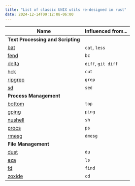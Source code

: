 ```yaml
---
title: "List of classic UNIX utils re-designed in rust"
date: 2024-12-14T09:12:08-06:00
---
```


|  Name                                                  | Influenced from...  |
| ------------------------------------------------------ | ------------------- |
| **Text Processing and Scripting**                      |                     |
| [bat](https://github.com/sharkdp/bat)                  |  `cat`,      `less` |
| [fend](https://printfn.github.io/fend/documentation/)  |  `bc`               |
| [delta](https://github.com/dandavison/delta)           |  `diff`, `git diff` |
| [hck](https://github.com/sstadick/hck)                 |  `cut`              |
| [ripgrep](https://github.com/BurntSushi/ripgrep)       |  `grep`             |
| [sd](https://github.com/chmln/sd)                      |  `sed`              |
| **Process Management**                                 |                     |
| [bottom](https://github.com/ClementTsang/bottom)       |  `top`              |
| [gping](https://github.com/orf/gping)                  |  `ping`             |
| [nushell](https://github.com/nushell/nushell)          |  `sh`               |
| [procs](https://github.com/dalance/procs)              |  `ps`               |
| [rmesg](https://github.com/polyverse/rmesg/)           |  `dmesg`            |
| **File Management**                                    |                     |
| [dust](https://github.com/bootandy/dust)               |  `du`               |
| [eza](https://github.com/eza-community/eza)            |  `ls`               |
| [fd](https://github.com/sharkdp/fd)                    |  `find`             |
| [zoxide](https://github.com/ajeetdsouza/zoxide)        |  `cd`               |
